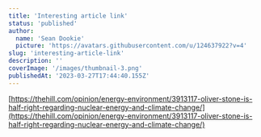```yaml
---
title: 'Interesting article link'
status: 'published'
author:
  name: 'Sean Dookie'
  picture: 'https://avatars.githubusercontent.com/u/124637922?v=4'
slug: 'interesting-article-link'
description: ''
coverImage: '/images/thumbnail-3.png'
publishedAt: '2023-03-27T17:44:40.155Z'
---
```


[https://thehill.com/opinion/energy-environment/3913117-oliver-stone-is-half-right-regarding-nuclear-energy-and-climate-change/](https://thehill.com/opinion/energy-environment/3913117-oliver-stone-is-half-right-regarding-nuclear-energy-and-climate-change/)

